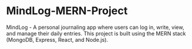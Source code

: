 # MindLog-MERN-Project
 MindLog - A personal journaling app where users can log in, write, view, and manage their daily entries. This project is built using the MERN stack (MongoDB, Express, React, and Node.js).
